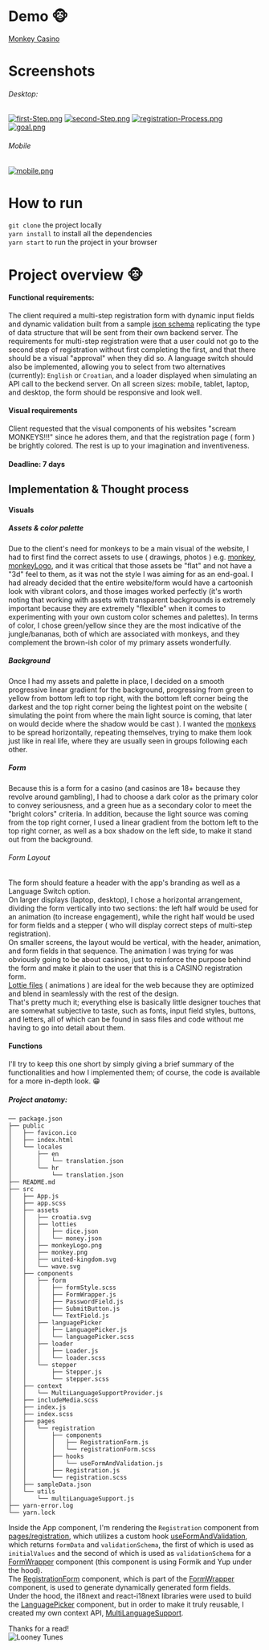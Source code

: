 # Demo 	:monkey_face: 
[Monkey Casino](https://monkey-casino-registration.netlify.app/)

# Screenshots 
###### Desktop:  
[![first-Step.png](https://i.postimg.cc/j5znDNT1/first-Step.png)](https://postimg.cc/hzttwXf8)
[![second-Step.png](https://i.postimg.cc/SNQYKJvZ/second-Step.png)](https://postimg.cc/rzbwnFcW) 
[![registration-Process.png](https://i.postimg.cc/NGkrY1p9/registration-Process.png)](https://postimg.cc/xqqd3brn)
[![goal.png](https://i.postimg.cc/90b4phrt/goal.png)](https://postimg.cc/GTBhL6PH)  
###### Mobile
[![mobile.png](https://i.postimg.cc/brpDkJNw/mobile.png)](https://postimg.cc/hzZtqKdk)

# How to run
`git clone` the project locally  
`yarn install` to install all the dependencies  
`yarn start` to run the project in your browser


# Project overview :monkey_face:
#### Functional requirements:
The client required a multi-step registration form with dynamic input fields and dynamic validation built from a sample [json schema](https://github.com/rangoc/Registration-Form/blob/main/src/sampleData.json) replicating the type of data structure that will be sent from their own backend server. The requirements for multi-step registration were that a user could not go to the second step of registration without first completing the first, and that there should be a visual "approval" when they did so. A language switch should also be implemented, allowing you to select from two alternatives (currently): `English` or `Croatian`, and a loader displayed when simulating an API call to the beckend server. On all screen sizes: mobile, tablet, laptop, and desktop, the form should be responsive and look well.

#### Visual requirements 
Client requested that the visual components of his websites "scream MONKEYS!!!" since he adores them, and that the registration page ( form ) be brightly colored. The rest is up to your imagination and inventiveness.

#### Deadline: 7 days
## Implementation & Thought process 
#### Visuals

##### Assets & color palette
Due to the client's need for monkeys to be a main visual of the website, I had to first find the correct assets to use ( drawings, photos ) e.g.  [monkey](https://github.com/rangoc/Registration-Form/blob/main/src/assets/monkey.png), [monkeyLogo](https://github.com/rangoc/Registration-Form/blob/main/src/assets/monkeyLogo.png), and it was critical that those assets be "flat" and not have a "3d" feel to them, as it was not the style I was aiming for as an end-goal. I had already decided that the entire website/form would have a cartoonish look with vibrant colors, and those images worked perfectly (it's worth noting that working with assets with transparent backgrounds is extremely important because they are extremely "flexible" when it comes to experimenting with your own custom color schemes and palettes). In terms of color, I chose green/yellow since they are the most indicative of the jungle/bananas, both of which are associated with monkeys, and they complement the brown-ish color of my primary assets wonderfully.
##### Background
Once I had my assets and palette in place, I decided on a smooth progressive linear gradient for the background, progressing from green to yellow from bottom left to top right, with the bottom left corner being the darkest and the top right corner being the lightest point on the website ( simulating the point from where the main light source is coming, that later on would decide where the shadow would be cast ).
I wanted the [monkeys](https://github.com/rangoc/Registration-Form/blob/main/src/assets/monkey.png) to be spread horizontally, repeating themselves, trying to make them look just like in real life, where they are usually seen in groups following each other.

##### Form
Because this is a form for a casino (and casinos are 18+ because they revolve around gambling), I had to choose a dark color as the primary color to convey seriousness, and a green hue as a secondary color to meet the "bright colors" criteria. In addition, because the light source was coming from the top right corner, I used a linear gradient from the bottom left to the top right corner, as well as a box shadow on the left side, to make it stand out from the background.
###### Form Layout
The form should feature a header with the app's branding as well as a Language Switch option.  
On larger displays (laptop, desktop), I chose a horizontal arrangement, dividing the form vertically into two sections: the left half would be used for an animation (to increase engagement), while the right half would be used for form fields and a stepper ( who will display correct steps of multi-step registration).  
On smaller screens, the layout would be vertical, with the header, animation, and form fields in that sequence. The animation I was trying for was obviously going to be about casinos, just to reinforce the purpose behind the form and make it plain to the user that this is a CASINO registration form.  
[Lottie files](https://github.com/rangoc/Registration-Form/blob/main/src/assets/lotties/dice.json) ( animations ) are ideal for the web because they are optimized and blend in seamlessly with the rest of the design.  
That's pretty much it; everything else is basically little designer touches that are somewhat subjective to taste, such as fonts, input field styles, buttons, and letters, all of which can be found in sass files and code without me having to go into detail about them.
#### Functions
I'll try to keep this one short by simply giving a brief summary of the functionalities and how I implemented them; of course, the code is available for a more in-depth look. :grin:

##### Project anatomy: 
```
── package.json
├── public
│   ├── favicon.ico
│   ├── index.html
│   └── locales
│       ├── en
│       │   └── translation.json
│       └── hr
│           └── translation.json
├── README.md
├── src
│   ├── App.js
│   ├── app.scss
│   ├── assets
│   │   ├── croatia.svg
│   │   ├── lotties
│   │   │   ├── dice.json
│   │   │   └── money.json
│   │   ├── monkeyLogo.png
│   │   ├── monkey.png
│   │   ├── united-kingdom.svg
│   │   └── wave.svg
│   ├── components
│   │   ├── form
│   │   │   ├── formStyle.scss
│   │   │   ├── FormWrapper.js
│   │   │   ├── PasswordField.js
│   │   │   ├── SubmitButton.js
│   │   │   └── TextField.js
│   │   ├── languagePicker
│   │   │   ├── LanguagePicker.js
│   │   │   └── languagePicker.scss
│   │   ├── loader
│   │   │   ├── Loader.js
│   │   │   └── loader.scss
│   │   └── stepper
│   │       ├── Stepper.js
│   │       └── stepper.scss
│   ├── context
│   │   └── MultiLanguageSupportProvider.js
│   ├── includeMedia.scss
│   ├── index.js
│   ├── index.scss
│   ├── pages
│   │   └── registration
│   │       ├── components
│   │       │   ├── RegistrationForm.js
│   │       │   └── registrationForm.scss
│   │       ├── hooks
│   │       │   └── useFormAndValidation.js
│   │       ├── Registration.js
│   │       └── registration.scss
│   ├── sampleData.json
│   └── utils
│       └── multiLanguageSupport.js
├── yarn-error.log
└── yarn.lock
```
Inside the App component, I'm rendering the `Registration` component from [pages/registration](https://github.com/rangoc/Registration-Form/tree/main/src/pages/registration), which utilizes a custom hook [useFormAndValidation](https://github.com/rangoc/Registration-Form/blob/main/src/pages/registration/hooks/useFormAndValidation.js), which returns `formData` and `validationSchema`, the first of which is used as `initialValues` and the second of which is used as `validationSchema` for a [FormWrapper](https://github.com/rangoc/Registration-Form/blob/main/src/pages/registration/Registration.js#L112) component (this component is using Formik and Yup under the hood).  
The [RegistrationForm](https://github.com/rangoc/Registration-Form/blob/9ea8d809dc469f62e9f3b33d9e55a9214728734d/src/pages/registration/components/RegistrationForm.js#L23) component, which is part of the [FormWrapper](https://github.com/rangoc/Registration-Form/blob/main/src/components/form/FormWrapper.js) component, is used to generate dynamically generated form fields.  
Under the hood, the i18next and react-i18next libraries were used to build the [LanguagePicker](https://github.com/rangoc/Registration-Form/blob/main/src/pages/registration/Registration.js#L90) component, but in order to make it truly reusable, I created my own context API, [MultiLanguageSupport](https://github.com/rangoc/Registration-Form/blob/9ea8d809dc469f62e9f3b33d9e55a9214728734d/src/context/MultiLanguageSupportProvider.js).

Thanks for a read!<br/>
![Looney Tunes](https://media.giphy.com/media/5IT69msgpaOcg/giphy.gif)
